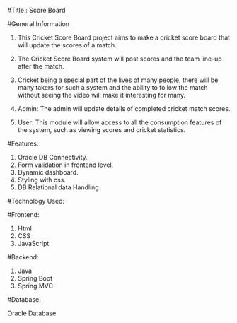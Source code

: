 #Title : Score Board

#General Information

1. This Cricket Score Board project aims to make a cricket score board that will update the scores of a match. 

2. The Cricket Score Board system will post scores and the team line-up after the match. 

3. Cricket being a special part of the lives of many people, there will be many takers for such a system and the ability to follow the match without seeing the video will make it interesting for many.

4. Admin: The admin will update details of completed cricket match scores.

5. User: This module will allow access to all the consumption features of the system, such as viewing scores and cricket statistics.

#Features:

1. Oracle DB Connectivity.
2. Form validation in frontend level.
3. Dynamic dashboard.
4. Styling with css.
5. DB Relational data Handling.

#Technology Used:

#Frontend:

1. Html
2. CSS
3. JavaScript

#Backend:

1. Java
2. Spring Boot
3. Spring MVC

#Database:

Oracle Database
